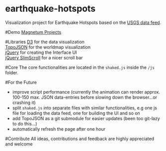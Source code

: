 # earthquake-hotspots
Visualization project for Earthquake Hotspots based on the [USGS data feed](http://earthquake.usgs.gov/earthquakes/feed/).  

#Demo
[Magnetum Projects](http://projects.magnetum.de/USGS/)

#Libraries
[D3](http://d3js.org) for the data visualization  
[TopoJSON](https://github.com/mbostock/topojson) for the worldmap visualization  
[jQuery](https://jquery.com/) for creating the Interface UI  
[jQuery SlimScroll](https://github.com/rochal/jQuery-slimScroll) for a nicer scroll bar

#Core
The core functionalities are located in the `shaked.js` inside the `/js` folder.  

#For the Future
- improve script performance (currently the animation can render approx. 100-150 max. JSON data-entries before slowing down the browser...or crashing it)
- split `shaked.js` into separate files with similar functionalities, e.g one js file for loading the data feed, one for building the UI and so on
- add TopoJSON as a git submodule for easier updates (been too git-lazy to do this...)  
- automatically refresh the page after one hour 

#Contribute
All ideas, contributions and feedback are highly appreciated and welcome

